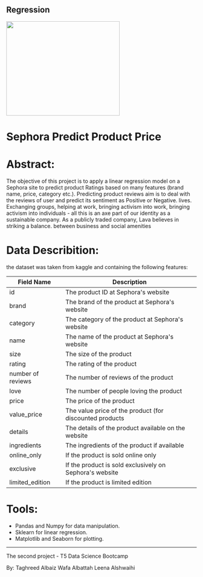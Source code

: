 ## Regression

<img src="https://github.com/talbaiz/Regression/blob/main/sephora.png" width="300" height="250" />

# Sephora Predict Product Price 
# Abstract:

The objective of this project is to apply a linear regression model on a Sephora site to predict product Ratings based on many features (brand name, price, category etc.). Predicting product reviews aim is to deal with the reviews of user and predict its sentiment as Positive or Negative. lives. Exchanging groups, helping at work, bringing activism into work, bringing activism into individuals - all this is an axe part of our identity as a sustainable company. As a publicly traded company, Lava believes in striking a balance. between business and social amenities

# Data Describition:
the dataset was taken from kaggle and containing the following features:

| Field Name                | Description                                                                     |
|---------------------------|---------------------------------------------------------------------------------|
| id                        | The product ID at Sephora's website                                             |
| brand                     | The brand of the product at Sephora's website                                   |
| category                  | The category of the product at Sephora's website                                |
| name                      | The name of the product at Sephora's website                                    |
| size                      | The size of the product                                                         |
| rating                    | The rating of the product                                                       |
| number of reviews         | The number of reviews of the product                                            |
| love                      | The number of people loving the product                                         |
| price                     | The price of the product                                                        |
| value_price               | The value price of the product (for discounted products                         |
| details                   | The details of the product available on the website                             |
| ingredients	              | The ingredients of the product if available                                     |
| online_only               | If the product is sold online only                                              |
| exclusive                 | If the product is sold exclusively on Sephora's website                         |
| limited_edition           | If the product is limited edition                                               |




# Tools:

- Pandas and Numpy for data manipulation.
- Sklearn for linear regression.
- Matplotlib and Seaborn for plotting.

-----------------------------------------------------
The second project - T5 Data Science Bootcamp

By:
Taghreed Albaiz 
Wafa Albattah
Leena Alshwaihi
